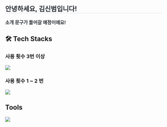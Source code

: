 <h2 style="border-bottom: 1px solid #d8dee4; color: #282d33;"> 안녕하세요, 김신범입니다! </h2>  
<div style="font-weight: 700; font-size: 15px; text-align: left; color: #282d33;"> 소개 문구가 들어갈 예정이에요! </div> 
</div>
<h2> 🛠️ Tech Stacks </h2>
<h3>사용 횟수 3번 이상</h3>
<img src="https://skillicons.dev/icons?i=java,spring,hibernate,py,mysql,git,gitlab" />
<h3>사용 횟수 1 ~ 2 번</h3>
<img src="https://skillicons.dev/icons?i=html,css,js,vue,pinia,redis,docker,fastapi,flask,jenkins,kafka,linux" />
<h2>Tools</h2>
<img src="https://skillicons.dev/icons?i=idea,eclipse,vscode,notion,postman" />
